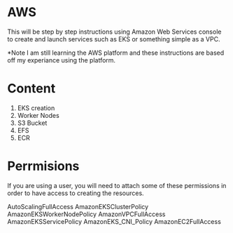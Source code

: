# AWS
This will be step by step instructions using Amazon Web Services console to create and launch services such as EKS or something simple as a VPC. 

*Note I am still learning the AWS platform and these instructions are based off my experiance using the platform.

# Content 

1. EKS creation
2. Worker Nodes
3. S3 Bucket
4. EFS
5. ECR

# Perrmisions 
If you are using a user, you will need to attach some of these permissions in order to have access to creating the resources. 

  AutoScalingFullAccess
  AmazonEKSClusterPolicy
  AmazonEKSWorkerNodePolicy
  AmazonVPCFullAccess
  AmazonEKSServicePolicy
  AmazonEKS_CNI_Policy
  AmazonEC2FullAccess
